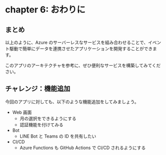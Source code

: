 # chapter 6: おわりに

## まとめ

以上のように、Azure のサーバーレスなサービスを組み合わせることで、イベント駆動で簡単にデータを連携させたアプリケーションを開発することができます。

このアプリのアーキテクチャを参考に、ぜひ便利なサービスを構築してみてください。

## チャレンジ：機能追加

今回のアプリに対しても、以下のような機能追加をしてみましょう。

- Web 画面
  - 月の選択をできるようにする
  - 認証機能を付けてみる
- Bot
  - LINE Bot と Teams の ID を共有したい
- CI/CD
  - Azure Functions も GitHub Actions で CI/CD されるようにする